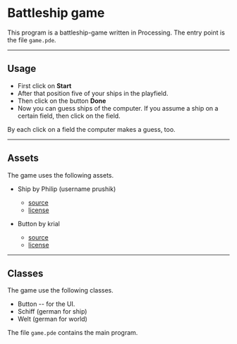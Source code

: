 # Battleship game

This program is a battleship-game written in Processing. The entry point is the file ```game.pde```.  

---

## Usage

* First click on **Start**  
* After that position five of your ships in the playfield.  
* Then click on the button **Done**  
* Now you can guess ships of the computer. If you assume a ship on a certain field, then click on the field.  

By each click on a field the computer makes a guess, too.  

---

## Assets 

The game uses the following assets.  

* Ship by Philip (username prushik)
    * [source](https://opengameart.org/content/simple-generic-ship)  
    * [license](https://creativecommons.org/publicdomain/zero/1.0/)  

* Button by krial  
    * [source](https://opengameart.org/content/blank-button)  
    * [license](https://creativecommons.org/publicdomain/zero/1.0/)  


---

## Classes  

The game use the following classes.  

* Button -- for the UI.  
* Schiff (german for ship)  
* Welt (german for world)  

The file ```game.pde``` contains the main program.  
